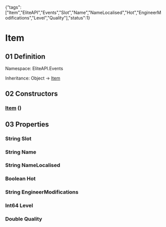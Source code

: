 {"tags":["Item","EliteAPI","Events","Slot","Name","NameLocalised","Hot","EngineerModifications","Level","Quality"],"status":1}

# Item

## 01 Definition

Namespace: <span class='code'>EliteAPI.Events</span>

Inheritance: <span class='code'>Object</span> → <span class='code'>[Item](../../EliteAPI/Status/Item.html)</span>

## 02 Constructors

### <span class='code'>[Item](../../EliteAPI/Status/Item.html)</span> ()

## 03 Properties

### <span class='code'>String</span> Slot

### <span class='code'>String</span> Name

### <span class='code'>String</span> NameLocalised

### <span class='code'>Boolean</span> Hot

### <span class='code'>String</span> EngineerModifications

### <span class='code'>Int64</span> Level

### <span class='code'>Double</span> Quality

